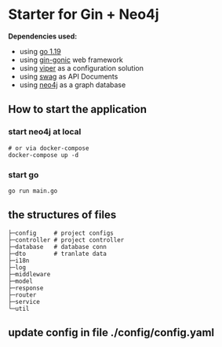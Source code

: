 # Starter for Gin + Neo4j

**Dependencies used:**
 * using [go 1.19](https://tip.golang.org/doc/go1.19)
 * using [gin-gonic](https://github.com/gin-gonic/gin#gin-web-framework) web framework
 * using [viper](https://github.com/spf13/viper) as a configuration solution
 * using [swag](https://github.com/swaggo/swag) as API Documents
 * using [neo4j](https://github.com/neo4j/neo4j-go-driver/v5) as a graph database


## How to start the application
### start neo4j at local
```shell
# or via docker-compose
docker-compose up -d
```
### start go 
```shell
go run main.go
```

## the structures of files
```shell
├─config     # project configs
├─controller # project controller
├─database   # database conn
├─dto        # tranlate data 
├─i18n
├─log
├─middleware
├─model
├─response
├─router
├─service
└─util
```
## update config in file ./config/config.yaml
